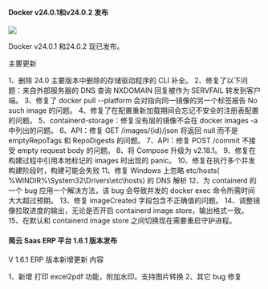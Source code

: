 #### Docker v24.0.1和v24.0.2 发布

![](https://img.wendingding.vip/wx/2023040707.png)

Docker v24.0.1 和24.0.2 现已发布。

主要更新

1、删除 24.0 主要版本中删除的存储驱动程序的 CLI 补全。
2、修复了以下问题：来自外部服务器的 DNS 查询 NXDOMAIN 回复被作为 SERVFAIL 转发到客户端。
3、修复了 docker pull --platform 会对指向同一镜像的另一个标签报告 No such image 的问题。
4、修复了在配置重新加载期间会忘记不安全的注册表配置的问题。
5、containerd-storage：修复没有层的镜像不会在 docker images -a 中列出的问题。
6、API：修复 GET /images/{id}/json 将返回 null 而不是 emptyRepoTags 和 RepoDigests 的问题。
7、API：修复 POST /commit 不接受 empty request body 的问题。
8、将 Compose 升级为 v2.18.1。
9、修复在构建过程中引用本地标记的 images 时出现的 panic。
10、修复在执行多个并发构建阶段时，构建可能会失败
11、修复 Windows 上忽略 etc/hosts( %WINDIR%\System32\Drivers\etc\hosts) 的 DNS 解析
12、为 containerd 的一个 bug 应用一个解决方法，该 bug 会导致并发的 docker exec 命令所需时间大大超过预期。
13、修复 imageCreated 字段包含不正确值的问题。
14、调整镜像拉取进度的输出，无论是否开启 containerd image store，输出格式一致。
15、在默认和 containerd image store 之间切换现在需要重启守护进程。

#### 简云 Saas ERP 平台 1.6.1 版本发布

V 1.6.1 ERP  版本新增更新 内容

1、新增 打印 excel2pdf 功能，附加水印。支持图片转换
2、其它 bug 修复
